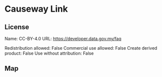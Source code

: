 # Causeway Link
    
## License

Name: CC-BY-4.0
URL: https://developer.data.gov.my/faq

Redistribution allowed: False
Commercial use allowed: False
Create derived product: False
Use without attribution: False

## Map

<WorldMap topic="stefan/public-transport/Causeway_Link/vehicle_positions/#" />

